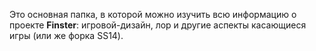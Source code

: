 Это основная папка, в которой можно изучить всю информацию о проекте **Finster**: игровой-дизайн, лор и другие аспекты касающиеся игры (или же форка SS14).